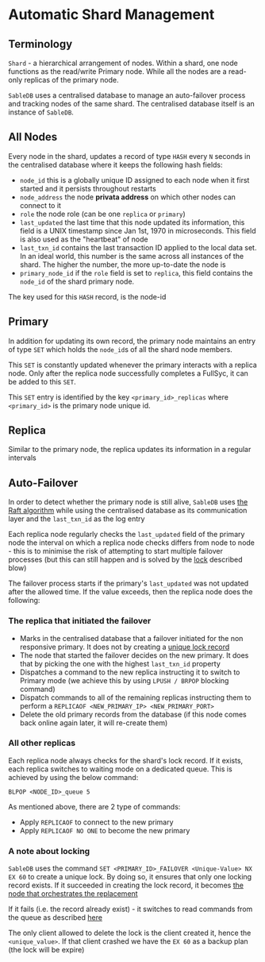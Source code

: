 # Automatic Shard Management

## Terminology

`Shard` - a hierarchical arrangement of nodes. Within a shard, one node functions as the read/write Primary node.
While all the nodes are a read-only replicas of the primary node.

`SableDB` uses a centralised database to manage an auto-failover process and tracking nodes of the same shard.
The centralised database itself is an instance of `SableDB`.

## All Nodes

Every node in the shard, updates a record of type `HASH` every `N` seconds in the centralised database where it keeps the following hash fields:

- `node_id` this is a globally unique ID assigned to each node when it first started and it persists throughout restarts
- `node_address` the node **privata address** on which other nodes can connect to it
- `role` the node role (can be one `replica` or `primary`)
- `last_updated` the last time that this node updated its information, this field is a UNIX timestamp since Jan 1st, 1970 in microseconds. This field is also used as the "heartbeat" of node
- `last_txn_id` contains the last transaction ID applied to the local data set. In an ideal world, this number is the same across all instances of the shard. The higher the number, the more up-to-date the node is
- `primary_node_id` if the `role` field is set to `replica`, this field contains the `node_id` of the shard primary node.

The key used for this `HASH` record, is the node-id

## Primary

In addition for updating its own record, the primary node maintains an entry of type `SET` which holds the `node_id`s of all
the shard node members.

This `SET` is constantly updated whenever the primary interacts with a replica node. Only after the replica node successfully completes a FullSyc,
it can be added to this `SET`.

This `SET` entry is identified by the key `<primary_id>_replicas` where `<primary_id>` is the primary node unique id.

## Replica

Similar to the primary node, the replica updates its information in a regular intervals

## Auto-Failover

In order to detect whether the primary node is still alive, `SableDB` uses [the Raft algorithm][1] while using the centralised database
as its communication layer and the `last_txn_id` as the log entry

Each replica node regularly checks the `last_updated` field of the primary node the interval on which a replica node checks differs from node to
node - this is to minimise the risk of attempting to start multiple failover processes (but this can still happen and is solved by the [lock][4] described blow)

The failover process starts if the primary's `last_updated` was not updated after the allowed time. If the value exceeds, then
the replica node does the following:

### The replica that initiated the failover

- Marks in the centralised database that a failover initiated for the non responsive primary. It does not by creating a [unique lock record][4]
- The node that started the failover decides on the new primary. It does that by picking the one with the highest `last_txn_id` property
- Dispatches a command to the new replica instructing it to switch to Primary mode (we achieve this by using `LPUSH / BRPOP` blocking command)
- Dispatch commands to all of the remaining replicas instructing them to perform a `REPLICAOF <NEW_PRIMARY_IP> <NEW_PRIMARY_PORT>`
- Delete the old primary records from the database (if this node comes back online again later, it will re-create them)

### All other replicas

Each replica node always checks for the shard's lock record. If it exists, each replica switches to waiting mode on a dedicated queue.
This is achieved by using the below command:

```
BLPOP <NODE_ID>_queue 5
```

As mentioned above, there are 2 type of commands:

- Apply `REPLICAOF` to connect to the new primary
- Apply `REPLICAOF NO ONE` to become the new primary

### A note about locking

`SableDB` uses the command `SET <PRIMARY_ID>_FAILOVER <Unique-Value> NX EX 60` to create a unique lock.
By doing so, it ensures that only one locking record exists. If it succeeded in creating the lock record,
it becomes [the node that orchestrates the replacement][3]

If it fails (i.e. the record already exist) - it switches to read commands from the queue as described [here][2]

The only client allowed to delete the lock is the client created it, hence the `<unique_value>`. If that client crashed
we have the `EX 60` as a backup plan (the lock will be expire)

 [1]: https://raft.github.io/
 [2]: /sabledb/design/auto-failover/#all-other-replicas
 [3]: /sabledb/design/auto-failover/#the-replica-that-initiated-the-failover
 [4]: /sabledb/design/auto-failover/#a-note-about-locking